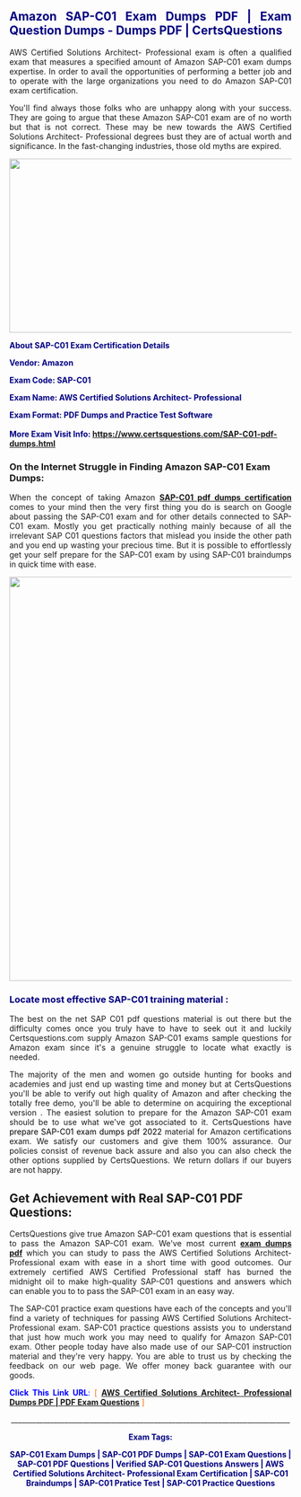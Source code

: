 <h2 style="text-align: justify;"><span style="color: #000080;">Amazon SAP-C01 Exam Dumps PDF | Exam Question Dumps - Dumps PDF | CertsQuestions</span></h2>
<p style="text-align: justify;">AWS Certified Solutions Architect- Professional exam is often a qualified exam that measures a specified amount of Amazon  SAP-C01 exam dumps expertise. In order to avail the opportunities of performing a better job and to operate with the large organizations you need to do Amazon SAP-C01 exam certification.</p>
<p style="text-align: justify;">You'll find always those folks who are unhappy along with your success. They are going to argue that these Amazon  SAP-C01 exam are of no worth but that is not correct. These may be new towards the AWS Certified Solutions Architect- Professional degrees bust they are of actual worth and significance. In the fast-changing industries, those old myths are expired.</p>
<p><img style="display: block; margin-left: auto; margin-right: auto;" src="https://i.imgur.com/eaP4ae9.png" width="840" height="310" /></p>
<p><span style="color: #000080;"><strong>About SAP-C01 Exam Certification Details</strong></span></p>
<p><span style="color: #000080;"><strong>Vendor: Amazon<br /></strong></span></p>
<p><span style="color: #000080;"><strong>Exam Code: SAP-C01</strong></span></p>
<p><span style="color: #000080;"><strong>Exam Name: AWS Certified Solutions Architect- Professional</strong></span></p>
<p><span style="color: #000080;"><strong>Exam Format: PDF Dumps and Practice Test Software<br /><br />More Exam Visit Info: <span style="color: #ff6600;"><a href="https://www.certsquestions.com/SAP-C01-pdf-dumps.html">https://www.certsquestions.com/SAP-C01-pdf-dumps.html</a></span></strong></span></p>
<h3>On the Internet Struggle in Finding Amazon SAP-C01 Exam Dumps:</h3>
<p style="text-align: justify;">When the concept of taking Amazon <a href="https://www.certsquestions.com/SAP-C01-pdf-dumps.html"><strong> SAP-C01 pdf dumps certification</strong></a> comes to your mind then the very first thing you do is search on Google about passing the SAP-C01 exam and for other details connected to SAP-C01 exam. Mostly you get practically nothing mainly because of all the irrelevant SAP C01 questions factors that mislead you inside the other path and you end up wasting your precious time. But it is possible to effortlessly get your self prepare for the SAP-C01 exam by using SAP-C01 braindumps in quick time with ease.</p>
<p><a href="https://www.certsquestions.com/SAP-C01-pdf-dumps.html"><img style="display: block; margin-left: auto; margin-right: auto;" src="https://i.imgur.com/pxhoKQ2.png" width="720" /></a></p>
<h3><span style="color: #000080;">Locate most effective  SAP-C01 training material :</span></h3>
<p style="text-align: justify;">The best on the net SAP C01 pdf questions material is out there but the difficulty comes once you truly have to have to seek out it and luckily Certsquestions.com supply Amazon SAP-C01 exams sample questions for Amazon  exam since it's a genuine struggle to locate what exactly is needed.</p>
<p style="text-align: justify;">The majority of the men and women go outside hunting for books and academies and just end up wasting time and money but at CertsQuestions you'll be able to verify out high quality of Amazon  and after checking the totally free demo, you'll be able to determine on acquiring the exceptional version . The easiest solution to prepare for the Amazon SAP-C01 exam should be to use what we've got associated to it. CertsQuestions have <span style="color: #000000;">prepare SAP-C01 exam dumps pdf 2022</span> material for Amazon certifications exam. We satisfy our customers and give them 100% assurance. Our policies consist of revenue back assure and also you can also check the other options supplied by CertsQuestions. We return dollars if our buyers are not happy.</p>
<h2>Get Achievement with Real SAP-C01 PDF Questions:</h2>
<p style="text-align: justify;">CertsQuestions give true Amazon SAP-C01 exam questions that is essential to pass the Amazon  SAP-C01 exam. We've most current<strong>&nbsp;<a href="https://www.certsquestions.com/">exam dumps pdf</a></strong>&nbsp;which you can study to pass the AWS Certified Solutions Architect- Professional exam with ease in a short time with good outcomes. Our extremely certified AWS Certified Professional staff has burned the midnight oil to make high-quality SAP-C01 questions and answers which can enable you to to pass the SAP-C01 exam in an easy way.</p>
<p style="text-align: justify;">The SAP-C01 practice exam questions have each of the concepts and you'll find a variety of techniques for passing AWS Certified Solutions Architect- Professional exam. SAP-C01 practice questions assists you to understand that just how much work you may need to qualify for Amazon  SAP-C01 exam. Other people today have also made use of our SAP-C01 instruction material and they're very happy. You are able to trust us by checking the feedback on our web page. We offer money back guarantee with our goods.</p>
<p style="text-align: justify;"><span style="color: #0000ff;"><strong>Click This Link URL</strong>:</span> <span style="color: #ff6600;">[ <strong><a href="https://www.certsquestions.com/aws-certified-professional-certification.html">AWS Certified Solutions Architect- Professional Dumps PDF | PDF Exam Questions</a></strong> ]</span></p>
<p style="text-align: center;">______________________________________________________________________________</p>
<p style="text-align: center;"><span style="color: #000080;"><strong>Exam Tags:</strong></span></p>
<p style="text-align: center;"><span style="color: #000080;"><strong>SAP-C01 Exam Dumps | SAP-C01 PDF Dumps | SAP-C01 Exam Questions | SAP-C01 PDF Questions | Verified SAP-C01 Questions Answers | AWS Certified Solutions Architect- Professional Exam Certification | SAP-C01 Braindumps | SAP-C01 Pratice Test | SAP-C01 Practice Questions</strong></span></p>
